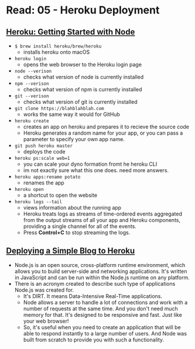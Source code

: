 # Read: 05 - Heroku Deployment

## [Heroku: Getting Started with Node](https://devcenter.heroku.com/articles/getting-started-with-nodejs)
- ```$ brew install heroku/brew/heroku```
  - installs heroku onto macOS
- ```heroku login```
  - opens the web browser to the Heroku login page
- ```node --verison```
  - checks what version of node is currently installed
- ```npm --verison```
  - checks what version of npm is currently installed
- ```git --verison```
  - checks what version of git is currently installed
- ```git clone https://blahblahblah.com```
  - works the same way it would for GitHub
- ```heroku create``` 
  - creates an app on heroku and prepares it to recieve the source code
  - Heroku generates a random name for your app, or you can pass a parameter to specify your own app name. 
- ```git push heroku master```
  - deploys the code
- ```heroku ps:scale web=1```
  - you can scale your dyno formation fromt he heroku CLI
  - im not exactly sure what this one does. need more answers.
- ```heroku apps:rename potato```
  - renames the app
- ```heroku open```
  - a shortcut to open the website
- ```heroku logs --tail```
  - views information about the running app
  - Heroku treats logs as streams of time-ordered events aggregated from the output streams of all your app and Heroku components, providing a single channel for all of the events.
  - Press **Control+C** to stop streaming the logs.

## [Deploying a Simple Blog to Heroku](https://howtonode.org/deploy-blog-to-heroku)
- Node.js is an open source, cross-platform runtime environment, which allows you to build server-side and networking applications. It's written in JavaScript and can be run within the Node.js runtime on any platform. 
- There is an acronym created to describe such type of applications Node.js was created for. 
  - It's DIRT. It means Data-Intensive Real-Time applications. 
  - Node allows a server to handle a lot of connections and work with a number of requests at the same time. And you don't need much memory for that. It's designed to be responsive and fast. Just like your web browser! 
  - So, it's useful when you need to create an application that will be able to respond instantly to a large number of users. And Node was built from scratch to provide you with such a functionality.